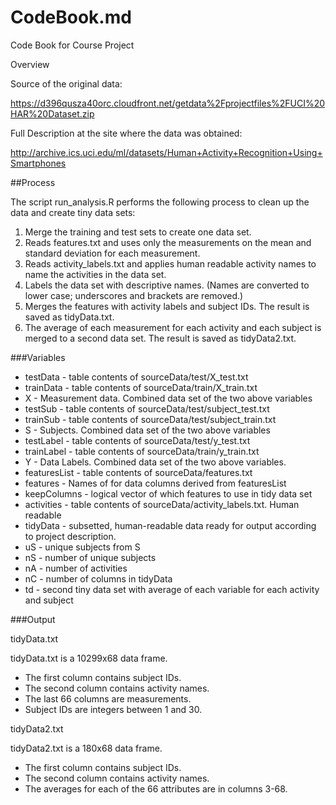 # CodeBook.md

Code Book for Course Project

Overview

Source of the original data:

https://d396qusza40orc.cloudfront.net/getdata%2Fprojectfiles%2FUCI%20HAR%20Dataset.zip

Full Description at the site where the data was obtained:

http://archive.ics.uci.edu/ml/datasets/Human+Activity+Recognition+Using+Smartphones

##Process

The script run_analysis.R performs the following process to clean up the data and create tiny data sets:

1. Merge the training and test sets to create one data set.
2. Reads features.txt and uses only the measurements on the mean and standard deviation for each measurement.
3. Reads activity_labels.txt and applies human readable activity names to name the activities in the data set.
4. Labels the data set with descriptive names. (Names are converted to lower case; underscores and brackets are removed.)
5. Merges the features with activity labels and subject IDs. The result is saved as tidyData.txt.
6. The average of each measurement for each activity and each subject is merged to a second data set. The result is saved as tidyData2.txt.

###Variables

- testData - table contents of sourceData/test/X_test.txt
- trainData - table contents of sourceData/train/X_train.txt
- X - Measurement data. Combined data set of the two above variables
- testSub - table contents of sourceData/test/subject_test.txt
- trainSub - table contents of sourceData/test/subject_train.txt
- S - Subjects. Combined data set of the two above variables
- testLabel - table contents of sourceData/test/y_test.txt
- trainLabel - table contents of sourceData/train/y_train.txt
- Y - Data Labels. Combined data set of the two above variables.
- featuresList - table contents of sourceData/features.txt
- features - Names of for data columns derived from featuresList
- keepColumns - logical vector of which features to use in tidy data set
- activities - table contents of sourceData/activity_labels.txt. Human readable
- tidyData - subsetted, human-readable data ready for output according to project description.
- uS - unique subjects from S
- nS - number of unique subjects
- nA - number of activities
- nC - number of columns in tidyData
- td - second tiny data set with average of each variable for each activity and subject

###Output

tidyData.txt

tidyData.txt is a 10299x68 data frame.

- The first column contains subject IDs.
- The second column contains activity names.
- The last 66 columns are measurements.
- Subject IDs are integers between 1 and 30.

tidyData2.txt

tidyData2.txt is a 180x68 data frame.

- The first column contains subject IDs.
- The second column contains activity names.
- The averages for each of the 66 attributes are in columns 3-68.